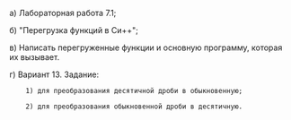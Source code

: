 a) Лабораторная работа 7.1;

б) "Перегрузка функций в Си++";

в) Написать перегруженные функции и основную программу,
которая их вызывает.

г) Вариант 13. Задание: 

        1) для преобразования десятичной дроби в обыкновенную;

        2) для преобразования обыкновенной дроби в десятичную.
